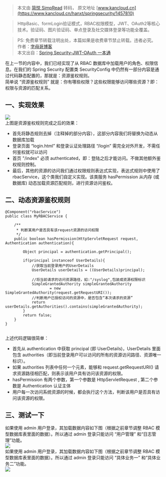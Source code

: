 > 本文由 [简悦 SimpRead](http://ksria.com/simpread/) 转码， 原文地址 [www.kancloud.cn](https://www.kancloud.cn/hanxt/springsecurity/1457810)

> HttpBasic、formLogin验证模式，RBAC权限模型，JWT、OAuth2等核心技术。验证码、图片验证码、单点登录及社交媒体登录等功能全覆盖。

> PS: 免费章节转载注明出处，本篇如果是收费章节禁止转载。违者必究。  
> 作者：[字母哥博客](http://www.zimug.com)  
> 本文出自：[Spring Security-JWT-OAuth 一本通](http://springboot.zimug.com)

在上一节的内容中，我们已经实现了从 RBAC 数据库中加载用户的角色、权限信息。在我们的 Spring Security 配置类 SecurityConfig 中仍然有一部分内容是通过代码静态配置的，那就是：资源鉴权规则。  
简单说 “资源鉴权规则” 就是：你有哪些权限？这些权限能够访问哪些资源？即：权限与资源的匹配关系。

一、实现效果
------

![](https://img.kancloud.cn/19/a0/19a012e7923ce933ddcdc0971e9c0b21_1254x360.png)  
上图是资源鉴权规则完成之后的效果：

*   首先将静态规则去掉（注释掉的部分内容），这部分内容我们将替换为动态从数据库加载
*   登录页面 “login.html” 和登录认证处理路径 “/login” 需完全对外开发，不需任何鉴权就可以访问
*   首页 "/index" 必须 authenticated，即：登陆之后才能访问。不做其他额外鉴权规则控制。
*   最后，其他的资源的访问我们通过权限规则表达式实现，表达式规则中使用了 rbacService，这个类我们自定义实现。该类服务 hasPermission 从内存 (或数据库) 动态加载资源匹配规则，进行资源访问鉴权。

二、动态资源鉴权规则
----------

```
@Component("rbacService")
public class MyRBACService {

    /**
     * 判断某用户是否具有该request资源的访问权限
     */
    public boolean hasPermission(HttpServletRequest request, Authentication authentication){

        Object principal = authentication.getPrincipal();

        if(principal instanceof UserDetails){
            //获取当前登录用户的UserDetails
            UserDetails userDetails = ((UserDetails)principal);

            //将当前请求的访问资源路径，如:"/syslog",包装成资源权限标识
            SimpleGrantedAuthority simpleGrantedAuthority
                    = new SimpleGrantedAuthority(request.getRequestURI());
            //判断用户已授权访问的资源中，是否包含“本次请求的资源”
            return userDetails.getAuthorities().contains(simpleGrantedAuthority);
        }
        return false;
    }
}


```

上述代码逻辑很简单：

*   首先从 authentication 中获取 principal (即 UserDetails)，UserDetails 里面包含 authorities（即当前登录用户可以访问的所有的资源访问路径、资源唯一标识）。
*   如果 authorities 列表中任何一个元素，能够和 request.getRequestURI() 请求资源路径相匹配，则表示该用户具有访问该资源的权限。
*   hasPermission 有两个参数，第一个参数是 HttpServletRequest , 第二个参数是 Authentication 认证主体
*   用户每一次访问系统资源的时候，都会执行这个方法，判断该用户是否具有访问该资源的权限。

三、测试一下
------

如果使用 admin 用户登录，其加载数据内容如下图（根据之前章节调整 RBAC 模型数据库表里面的数据）。所以通过 admin 登录只能访问 “用户管理” 和“日志管理”功能。  
![](https://img.kancloud.cn/4b/38/4b38fb6755feae3a69c43080b75b7b22_427x220.png)  
如果使用 admin 用户登录，其加载数据内容如下图（根据之前章节调整 RBAC 模型数据库表里面的数据）。所以通过 admin 登录只能访问 “具体业务一” 和“具体业务二”功能。  
![](https://img.kancloud.cn/c0/fd/c0fd77a6f10ee7efcb05fe029a5333f2_385x209.png)